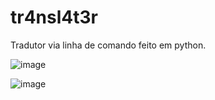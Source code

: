 # tr4nsl4t3r

Tradutor via linha de comando feito em python.

![image](https://github.com/carlosalbertotuma/tr4nsl4t3r/assets/13341724/dbf11b30-a203-426b-9129-d184e34d29b1)

![image](https://github.com/carlosalbertotuma/tr4nsl4t3r/assets/13341724/a668725b-1a1e-4f79-a813-2e63bbe2a7e7)
